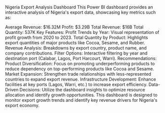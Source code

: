 Nigeria Export Analysis Dashboard
This Power BI dashboard provides an interactive analysis of Nigeria's export data, showcasing key metrics such as:

Average Revenue: $16.32M
Profit: $3.29B
Total Revenue: $16B
Total Quantity: 537K
Key Features:
Profit Trends by Year: Visual representation of profit growth from 2020 to 2023.
Total Quantity by Product: Highlights export quantities of major products like Cocoa, Sesame, and Rubber.
Revenue Analysis: Breakdowns by export country, product name, and company contributions.
Filter Options: Interactive filtering by year and destination port (Calabar, Lagos, Port Harcourt, Warri).
Recommendations:
Product Diversification: Focus on promoting underperforming products to reduce dependency on top-performing products like Cocoa and Sesame.
Market Expansion: Strengthen trade relationships with less-represented countries to expand export revenue.
Infrastructure Development: Enhance facilities at key ports (Lagos, Warri, etc.) to increase export efficiency.
Data-Driven Decisions: Utilize the dashboard insights to optimize resource allocation and identify growth opportunities.
This dashboard is designed to monitor export growth trends and identify key revenue drivers for Nigeria's export economy.
